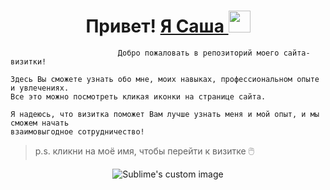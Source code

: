 
<h1 align="center">Привет! <a href="https://philt27.github.io/" target="_blank"> Я Саша </a>  
<img src="https://github.com/blackcater/blackcater/raw/main/images/Hi.gif" height="35"/></h1>

```
                        Добро пожаловать в репозиторий моего сайта-визитки!

Здесь Вы сможете узнать обо мне, моих навыках, профессиональном опыте и увлечениях. 
Все это можно посмотреть кликая иконки на странице сайта. 

Я надеюсь, что визитка поможет Вам лучше узнать меня и мой опыт, и мы сможем начать
взаимовыгодное сотрудничество!  
```
> p.s. кликни на моё имя, чтобы перейти к визитке 🖱️
  
 <p align="center">
  <img src="https://github.com/philt27/philt27.github.io/assets/124879514/f0517613-caf5-4841-924f-238490a0a9f2" alt="Sublime's custom image"/>
</p>
